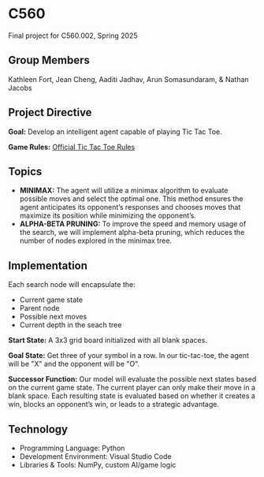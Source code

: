 # C560
Final project for C560.002, Spring 2025

## Group Members 
Kathleen Fort, Jean Cheng, Aaditi Jadhav, Arun Somasundaram, & Nathan Jacobs

## Project Directive 
**Goal:** Develop an intelligent agent capable of playing Tic Tac Toe.  

**Game Rules:** [Official Tic Tac Toe Rules](https://en.wikipedia.org/wiki/Tic-tac-toe)

## Topics 
- **MINIMAX:** The agent will utilize a minimax algorithm to evaluate possible moves and select the optimal one. This method ensures the agent anticipates its opponent’s responses and chooses moves that maximize its position while minimizing the opponent’s. 
- **ALPHA-BETA PRUNING:** To improve the speed and memory usage of the search, we will implement alpha-beta pruning, which reduces the number of nodes explored in the minimax tree.

## Implementation 
Each search node will encapsulate the:
- Current game state 
- Parent node
- Possible next moves
- Current depth in the seach tree

**Start State:** A 3x3 grid board initialized with all blank spaces. 

**Goal State:** Get three of your symbol in a row. In our tic-tac-toe, the agent will be "X" and the opponent will be "O". 

**Successor Function:** Our model will evaluate the possible next states based on the current game state. The current player can only make their move in a blank space. Each resulting state is evaluated based on whether it creates a win, blocks an opponent’s win, or leads to a strategic advantage.

## Technology 
- Programming Language: Python
- Development Environment: Visual Studio Code
- Libraries & Tools: NumPy, custom AI/game logic
